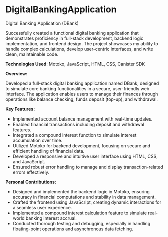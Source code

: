# DigitalBankingApplication
Digital Banking Application (DBank)

<p>Successfully created a functional digital banking application that demonstrates proficiency in full-stack development, backend logic implementation, and frontend design. The project showcases my ability to handle complex calculations, develop user-centric interfaces, and write clean, maintainable code.</p>
<p><strong>Technologies Used</strong>: Motoko, JavaScript, HTML, CSS, Canister SDK</p>
<p><strong>Overview:</strong></p>
<p>
  Developed a full-stack digital banking application named DBank, designed to simulate core banking functionalities in a secure, user-friendly web interface. The application enables users to manage their finances through operations like balance checking, funds deposit (top-up), and withdrawal.
</p>
<p><strong>Key Features:</strong></p>

<ul>
  <li>Implemented account balance management with real-time updates.
</li>
  <li>Enabled financial transactions including deposit and withdrawal features.
</li>
  <li>Integrated a compound interest function to simulate interest accumulation over time.
</li>
  <li>Utilized Motoko for backend development, focusing on secure and efficient handling of financial data.
</li>
  <li>Developed a responsive and intuitive user interface using HTML, CSS, and JavaScript.
</li>
  <li>Ensured robust error handling to manage and display transaction-related errors effectively.
</li>
</ul>

<p><strong>Personal Contributions:</strong></p>

<ul>
  <li>Designed and implemented the backend logic in Motoko, ensuring accuracy in financial computations and stability in data management.
</li>
  <li>Crafted the frontend using JavaScript, creating dynamic interactions for a seamless user experience.
</li>
  <li>Implemented a compound interest calculation feature to simulate real-world banking interest accrual.
</li>
  <li>Conducted thorough testing and debugging, especially in handling floating-point operations and asynchronous data fetching.
</li>
</ul>
